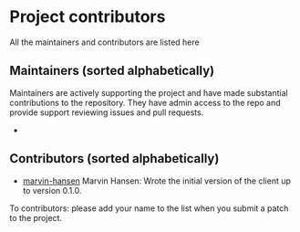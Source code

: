 [//]: # (---)
[//]: # (SPDX-License-Identifier: Apache-2.0)
[//]: # (---)

# Project contributors

All the maintainers and contributors are listed here

Maintainers (sorted alphabetically)
---------------------------------------
Maintainers are actively supporting the project and have made substantial contributions to the repository. They have admin access to the repo and provide support reviewing issues and pull requests.

- 

Contributors  (sorted alphabetically)
-------------------------------------

- [marvin-hansen](https://github.com/marvin-hansen) Marvin Hansen: Wrote the initial version of the client up to version 0.1.0. 

To contributors: please add your name to the list when you submit a patch to the project.